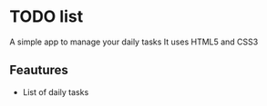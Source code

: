 # TODO list

A simple app to manage your daily tasks
It uses HTML5 and CSS3

## Feautures
* List of daily tasks